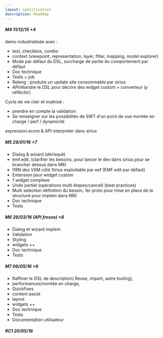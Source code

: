 ```yaml
---
layout: specification
description: Roadmap
---
```


##### M4 11/12/15 +4

demo industrialisée avec :

- text, checkbox, combo
- context (viewpoint, representation, layer, filter, mapping, model explorer)
- Mode par défaut du DSL, surcharge de partie du comportement par défaut 
- Doc technique
- Tests + job
- Releng : produire un update site consommable par sirius
- API/étendre le DSL pour décrire des widget custom + converteur (y réfléchir)

Cycle de vie clair et maitrisé :

- prendre en compte la validation
- Se renseigner sur les possibilités de SWT d'un point de vue montée en charge / perf / dynamicité

expression.ecore & API interpreter dans sirius

##### M5 29/01/16 +7

- Dialog & wizard (dérisqué)
- emf.edit, (clarifier les besoins, pour lancer le dev dans sirius pour se brancher dessus dans M6)
- I18N des VSM côté Sirius exploitable par eef (EMF.edit par défaut)
- Extension pour widget custom
- 1 widget complexe
- Undo partiel (opérations multi étapes/cancel) (best practices)
- Multi selection définition du besoin, 1er proto pour mise en place de la structure pour implem dans M6)
- Doc technique
- Tests

##### M6 26/03/16 (API freeze) +8

- Dialog et wizard implem
- Validation
- Styling
- widgets ++
- Doc technique
- Tests

##### M7 06/05/16 +6

- Raffiner le DSL de description( Reuse, import, autre tooling), 
- performances/montée en charge, 
- Quickfixes
- content assist
- layout
- widgets ++
- Doc technique
- Tests
- Documentation utilisateur

##### RC1 20/05/16
